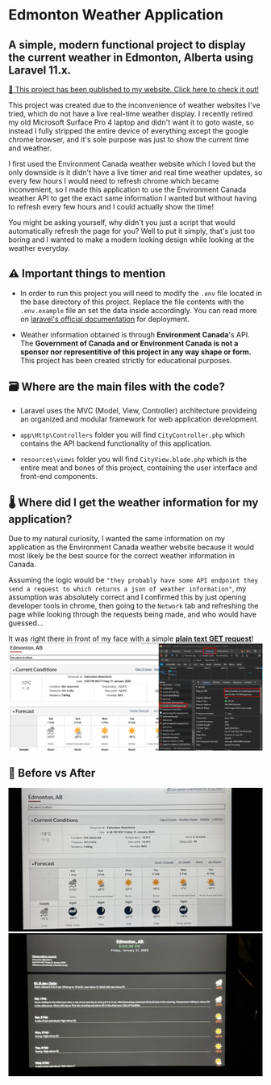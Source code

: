 # Edmonton Weather Application

## A simple, modern functional project to display the current weather in Edmonton, Alberta using Laravel 11.x.

<a href="http://edmonton.weather.bergit.solutions/">🔗 This project has been published to my website. Click here to check it out!</a>

This project was created due to the inconvenience of weather websites I've tried, which do not have a live real-time weather 
display. I recently retired my old Microsoft Surface Pro 4 laptop and didn't want it to goto waste, so instead I fully stripped
the entire device of everything except the google chrome browser, and it's sole purpose was just to show the current time and weather.

 I first used the Environment Canada weather website which I loved but the only downside is it didn't have a live timer and real time
 weather updates, so every few hours I would need to refresh chrome which became inconvenient, so I made this application to use the
 Environment Canada weather API to get the exact same information I wanted but without having to refresh every few hours and I could
 actually show the time! 

You might be asking yourself, why didn't you just a script that would automatically refresh the page for you? 
Well to put it simply, that's just too boring and I wanted to make a modern looking design while looking at 
the weather everyday.

## ⚠️ Important things to mention
- In order to run this project you will need to modify the `.env` file located in the base directory of this project. Replace the file contents with the `.env.example` file an set the data inside accordingly.
  You can read more on [laravel's official documentation](https://laravel.com/docs/11.x/deployment) for deployment.
  
- Weather information obtained is through <strong>Environment Canada</strong>'s API. The <strong>Government of Canada and or Environment Canada is not a sponsor nor representitive of this project in any way shape or form.</strong> This project has been created strictly for educational purposes.

## 🗃️ Where are the main files with the code?
- Laravel uses the MVC (Model, View, Controller) architecture provideing an organized and modular framework for web application development.
  
- `app\Http\Controllers` folder you will find `CityController.php`  which contains the API backend functionality of this application.
  
- `resources\views` folder you will find `CityView.blade.php` which is the entire meat and bones of this project, containing the user interface and front-end components.

## 🌡️ Where did I get the weather information for my application?
Due to my natural curiosity, I wanted the same information on my application as the Environment Canada weather website because it would most likely be the best source for the correct 
weather information in Canada. 

Assuming the logic would be `"they probably have some API endpoint they send a request to which returns a json of weather information"`, my assumption was 
absolutely correct and I confirmed this by just opening developer tools in chrome, then going to the `Network` tab and refreshing the page while looking through the requests being made, and 
who would have guessed...

It was right there in front of my face with a simple <strong><u>plain text GET request</u></strong>!
![alt text](https://github.com/d3v0psdan/edmonton-weather/blob/main/Weather_Information.png)

## 🎉 Before vs After
![alt text](https://github.com/d3v0psdan/edmonton-weather/blob/main/OldWeather.jpg)
![alt text](https://github.com/d3v0psdan/edmonton-weather/blob/main/NewWeather.jpg)
